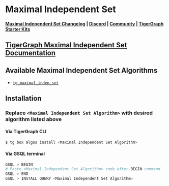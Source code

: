 
# Maximal Independent Set

#### [Maximal Independent Set Changelog](https://github.com/karimsaraipour/gsql-graph-algorithms/tree/algorithm-folder-restructure/algorithms/Path/maximal_independent_set/CHANGELOG.md) | [Discord](https://discord.gg/vFbmPyvJJN) | [Community](https://community.tigergraph.com) | [TigerGraph Starter Kits](https://github.com/zrougamed/TigerGraph-Starter-Kits-Parser)

## [TigerGraph Maximal Independent Set Documentation](https://docs.tigergraph.com/tigergraph-platform-overview/graph-algorithm-library#maximal-independent-set)

## Available Maximal Independent Set Algorithms 

* [`tg_maximal_indep_set`](https://github.com/karimsaraipour/gsql-graph-algorithms/tree/algorithm-folder-restructure/algorithms/Path/maximal_independent_set/tg_maximal_indep_set.gsql)

## Installation 

### Replace `<Maximal Independent Set Algorithm>` with desired algorithm listed above 

#### Via TigerGraph CLI

```bash
$ tg box algos install <Maximal Independent Set Algorithm>
```

#### Via GSQL terminal

```bash
GSQL > BEGIN
# Paste <Maximal Independent Set Algorithm> code after BEGIN command
GSQL > END 
GSQL > INSTALL QUERY <Maximal Independent Set Algorithm>
```